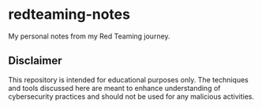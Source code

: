 # redteaming-notes
My personal notes from my Red Teaming journey.

## Disclaimer
This repository is intended for educational purposes only. The techniques and tools discussed here are meant to enhance understanding of cybersecurity practices and should not be used for any malicious activities.